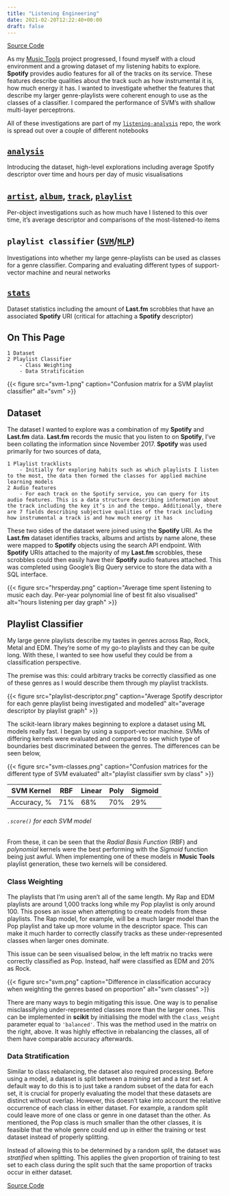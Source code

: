 ```yaml
---
title: "Listening Engineering"
date: 2021-02-20T12:22:40+00:00
draft: false
---
```


[Source Code](https://github.com/Sarsoo/listening-analysis)

As my [Music Tools](https://sarsoo.xyz/music-tools/) project progressed, I found myself with a cloud environment and a growing dataset of my listening habits to explore. __Spotify__ provides audio features for all of the tracks on its service. These features describe qualities about the track such as how instrumental it is, how much energy it has. I wanted to investigate whether the features that describe my larger genre-playlists were coherent enough to use as the classes of a classifier. I compared the performance of SVM’s with shallow multi-layer perceptrons.

All of these investigations are part of my [`listening-analysis`](https://github.com/Sarsoo/listening-analysis) repo, the work is spread out over a couple of different notebooks

## [`analysis`](https://github.com/Sarsoo/listening-analysis/blob/master/analysis.ipynb)

Introducing the dataset, high-level explorations including average Spotify descriptor over time and hours per day of music visualisations

## [`artist`](https://github.com/Sarsoo/listening-analysis/blob/master/artist.ipynb), [`album`](https://github.com/Sarsoo/listening-analysis/blob/master/album.ipynb), [`track`](http://github.com/Sarsoo/listening-analysis/blob/master/track.ipynb), [`playlist`](https://github.com/Sarsoo/listening-analysis/blob/master/playlist.ipynb)

Per-object investigations such as how much have I listened to this over time, it’s average descriptor and comparisons of the most-listened-to items

## `playlist classifier` ([`SVM`](https://github.com/Sarsoo/listening-analysis/blob/master/playlist-svm.ipynb)/[`MLP`](https://github.com/Sarsoo/listening-analysis/blob/master/playlist-nn.ipynb))

Investigations into whether my large genre-playlists can be used as classes for a genre classifier. Comparing and evaluating different types of support-vector machine and neural networks

## [`stats`](https://github.com/Sarsoo/listening-analysis/blob/master/stats.ipynb)

Dataset statistics including the amount of __Last.fm__ scrobbles that have an associated __Spotify__ URI (critical for attaching a __Spotify__ descriptor)

## On This Page

    1 Dataset
    2 Playlist Classifier
        - Class Weighting
        - Data Stratification

{{< figure src="svm-1.png" caption="Confusion matrix for a SVM playlist classifier" alt="svm" >}}

## Dataset

The dataset I wanted to explore was a combination of my __Spotify__ and __Last.fm__ data. __Last.fm__ records the music that you listen to on __Spotify__, I’ve been collating the information since November 2017. __Spotify__ was used primarily for two sources of data,

    1 Playlist tracklists
        - Initially for exploring habits such as which playlists I listen to the most, the data then formed the classes for applied machine learning models
    2 Audio features
        - For each track on the Spotify service, you can query for its audio features. This is a data structure describing information about the track including the key it’s in and the tempo. Additionally, there are 7 fields describing subjective qualities of the track including how instrumental a track is and how much energy it has

These two sides of the dataset were joined using the __Spotify__ URI. As the __Last.fm__ dataset identifies tracks, albums and artists by name alone, these were mapped to __Spotify__ objects using the search API endpoint. With __Spotify__ URIs attached to the majority of my __Last.fm__ scrobbles, these scrobbles could then easily have their __Spotify__ audio features attached. This was completed using Google’s Big Query service to store the data with a SQL interface.

{{< figure src="hrsperday.png" caption="Average time spent listening to music each day. Per-year polynomial line of best fit also visualised" alt="hours listening per day graph" >}}

## Playlist Classifier

My large genre playlists describe my tastes in genres across Rap, Rock, Metal and EDM. They’re some of my go-to playlists and they can be quite long. With these, I wanted to see how useful they could be from a classification perspective.

The premise was this: could arbitrary tracks be correctly classified as one of these genres as I would describe them through my playlist tracklists.

{{< figure src="playlist-descriptor.png" caption="Average Spotify descriptor for each genre playlist being investigated and modelled" alt="average descriptor by playlist graph" >}}

The scikit-learn library makes beginning to explore a dataset using ML models really fast. I began by using a support-vector machine. SVMs of differing kernels were evaluated and compared to see which type of boundaries best discriminated between the genres. The differences can be seen below,

{{< figure src="svm-classes.png" caption="Confusion matrices for the different type of SVM evaluated" alt="playlist classifier svm by class" >}}

| SVM Kernel  | RBF | Linear | Poly | Sigmoid |
|-------------|-----|--------|------|---------|
| Accuracy, % | 71% | 68%    | 70%  | 29%     |

###### `.score()` for each SVM model

From these, it can be seen that the _Radial Basis Function_ (RBF) and _polynomial_ kernels were the best performing with the _Sigmoid_ function being just awful. When implementing one of these models in __Music Tools__ playlist generation, these two kernels will be considered.

### Class Weighting

The playlists that I’m using aren’t all of the same length. My Rap and EDM playlists are around 1,000 tracks long while my Pop playlist is only around 100. This poses an issue when attempting to create models from these playlists. The Rap model, for example, will be a much larger model than the Pop playlist and take up more volume in the descriptor space. This can make it much harder to correctly classify tracks as these under-represented classes when larger ones dominate.

This issue can be seen visualised below, in the left matrix no tracks were correctly classified as Pop. Instead, half were classified as EDM and 20% as Rock.

{{< figure src="svm.png" caption="Difference in classification accuracy when weighting the genres based on proportion" alt="svm classes" >}}

There are many ways to begin mitigating this issue. One way is to penalise misclassifying under-represented classes more than the larger ones. This can be implemented in __scikit__ by initialising the model with the `class_weight` parameter equal to `'balanced'`. This was the method used in the matrix on the right, above. It was highly effective in rebalancing the classes, all of them have comparable accuracy afterwards.

### Data Stratification

Similar to class rebalancing, the dataset also required processing. Before using a model, a dataset is split between a _training_ set and a _test_ set. A default way to do this is to just take a random subset of the data for each set, it is crucial for properly evaluating the model that these datasets are distinct without overlap. However, this doesn’t take into account the relative occurrence of each class in either dataset. For example, a random split could leave more of one class or genre in one dataset than the other. As mentioned, the Pop class is much smaller than the other classes, it is feasible that the whole genre could end up in either the training or test dataset instead of properly splitting.

Instead of allowing this to be determined by a random split, the dataset was _stratified_ when splitting. This applies the given proportion of training to test set to each class during the split such that the same proportion of tracks occur in either dataset.

[Source Code](https://github.com/Sarsoo/listening-analysis)